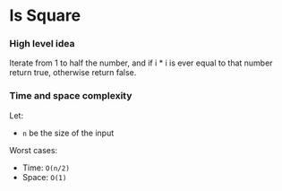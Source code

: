 # Is Square

### High level idea

Iterate from 1 to half the number, and if i * i is ever equal to that number return true, otherwise return false.  

### Time and space complexity

Let: <br>

- `n` be the size of the input <br>

Worst cases: <br>

- Time: `O(n/2)` <br>
- Space: `O(1)`